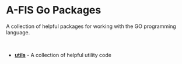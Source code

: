 # A-FIS Go Packages

A collection of helpful packages for working with the GO programming
language.

&nbsp;

- **[utils](https://godoc.org/github.com/a-fis/golang/utils)** - A collection of helpful utility code

&nbsp;
